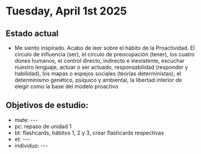 # Tuesday, April 1st 2025

## Estado actual

- Me siento inspirado. Acabo de leer sobre el hábito de la Proactividad. El círculo de influencia (ser), el círculo de preocupación (tener), los cuatro dones humanos, el control directo, indirecto e inexistente, escuchar nuestro lenguaje, actuar o ser actuado, responsabilidad (responder y habilidad), los mapas o espejos sociales (teorías deterministas), el determinismo genético, psíquico y ambiental, la libertad interior de elegir como la base del modelo proactivo

## Objetivos de estudio:
- mate: ---
- pc: repaso de unidad 1
- bt: flashcards, hábitos 1, 2 y 3, crear flashcards respectivas
- et: ---
- individuo: ---


